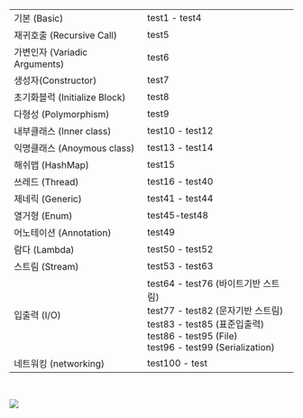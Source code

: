

|                               |                                                              |
| ----------------------------- | ------------------------------------------------------------ |
| 기본 (Basic)                  | test1 - test4                                                |
| 재귀호출 (Recursive Call)     | test5                                                        |
| 가변인자 (Variadic Arguments) | test6                                                        |
| 생성자(Constructor)           | test7                                                        |
| 초기화블럭 (Initialize Block) | test8                                                        |
| 다형성 (Polymorphism)         | test9                                                        |
| 내부클래스 (Inner class)      | test10 - test12                                              |
| 익명클래스 (Anoymous class)   | test13 - test14                                              |
| 해쉬맵 (HashMap)              | test15                                                       |
| 쓰레드 (Thread)               | test16 - test40                                              |
| 제네릭 (Generic)              | test41 - test44                                              |
| 열거형 (Enum)                 | test45-test48                                                |
| 어노테이션 (Annotation)       | test49                                                       |
| 람다 (Lambda)                 | test50 - test52                                              |
| 스트림 (Stream)               | test53 - test63                                              |
| 입출력 (I/O)                  | test64 - test76 (바이트기반 스트림)<br />test77 - test82 (문자기반 스트림)<br />test83 - test85 (표준입출력)<br />test86 - test95 (File)<br />test96 - test99 (Serialization) |
| 네트워킹 (networking)         | test100 - test                                               |

<br/>

![](https://user-images.githubusercontent.com/59815000/154422089-6e137f9a-998a-4f40-a662-9524982c9158.png)
